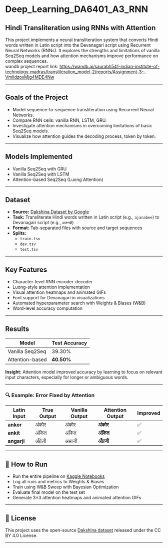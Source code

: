 # Deep_Learning_DA6401_A3_RNN

##  Hindi Transliteration using RNNs with Attention

This project implements a neural transliteration system that converts Hindi words written in Latin script into the Devanagari script using Recurrent Neural Networks (RNNs). It explores the strengths and limitations of vanilla Seq2Seq models and how attention mechanisms improve performance on complex sequences.  
wandb project report link: https://wandb.ai/saurabh541-indian-institute-of-technology-madras/transliteration_model-2/reports/Assignment-3--VmlldzoxMjg4MDE4Nw

---

##  Goals of the Project

-  Model sequence-to-sequence transliteration using Recurrent Neural Networks.
-  Compare RNN cells: vanilla RNN, LSTM, GRU.
-  Investigate attention mechanisms in overcoming limitations of basic Seq2Seq models.
-  Visualize how attention guides the decoding process, token by token.

---

##  Models Implemented

-  Vanilla Seq2Seq with GRU
-  Vanilla Seq2Seq with LSTM
-  Attention-based Seq2Seq (Luong Attention)

---

##  Dataset

- **Source:** [Dakshina Dataset by Google](https://github.com/google-research-datasets/dakshina)
- **Task:** Transliterate Hindi words written in Latin script (e.g., `ajanabee`) to Devanagari script (e.g., `अजनबी`)
- **Format:** Tab-separated files with source and target sequences
- **Splits:**
  - `train.tsv`
  - `dev.tsv`
  - `test.tsv`

---

##  Key Features

- Character-level RNN encoder-decoder
- Luong-style attention implementation
- Visual attention heatmaps and animated GIFs
- Font support for Devanagari in visualizations
- Automated hyperparameter search with Weights & Biases (W&B)
- Word-level accuracy computation

---

##  Results

| Model              | Test Accuracy |
|-------------------|---------------|
| Vanilla Seq2Seq   | 39.30%        |
| Attention-based   | **40.50%**    |

 **Insight:** Attention model improved accuracy by learning to focus on relevant input characters, especially for longer or ambiguous words.

---

### 🔍 Example: Error Fixed by Attention

| Latin Input | True Output | Vanilla Output | Attention Output | Improved |
|-------------|-------------|----------------|------------------|----------|
| **ankor**   | अंकोर       | अंकोर          | **अंकोर**        | ✅        |
| **ankit**   | अंकित       | अंकित          | **अंकित**        | ✅        |
| **angarji** | अँग्रेज़ी   | अय्राजी        | **अँग्रजी**       | ✅        |

---

## 🚀 How to Run

-  Run the entire pipeline on [Kaggle Notebooks](https://www.kaggle.com)
-  Log all runs and metrics to Weights & Biases
-  Train using W&B Sweep with Bayesian Optimization
-  Evaluate final model on the test set
-  Generate 3×3 attention heatmaps and animated attention GIFs

---


## 📜 License

This project uses the open-source [Dakshina dataset](https://github.com/google-research-datasets/dakshina) released under the CC BY 4.0 License.

---
